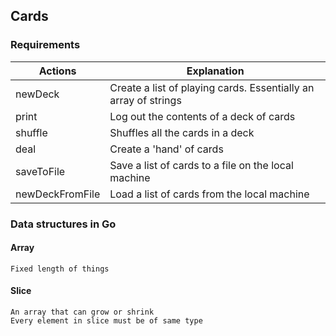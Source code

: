 ## Cards

### Requirements
| Actions       |   Explanation                                                        |
|-------------- |----------------------------------------------------------------------|
|newDeck        |  Create a list of playing cards. Essentially an array of strings     |
|print          |  Log out the contents of a deck of cards                             |
|shuffle        |  Shuffles all the cards in a deck                                    |   
|deal           |  Create a 'hand' of cards                                            |
|saveToFile     |  Save a list of cards to a file on the local machine                 |   
|newDeckFromFile|  Load a list of cards from the local machine                         |   

### Data structures in Go
#### Array
    Fixed length of things
#### Slice
    An array that can grow or shrink
    Every element in slice must be of same type